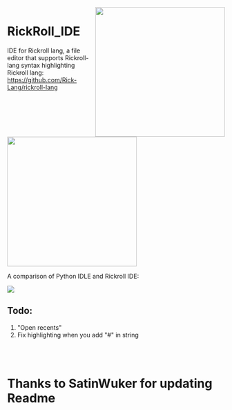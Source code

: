 <img src="https://cdn.discordapp.com/attachments/915761717970096130/959888456673275924/icon.png" align="right" width="300" height="300"/>

# RickRoll_IDE

IDE for Rickroll lang, a file editor that supports Rickroll-lang syntax highlighting
<br>
Rickroll lang: https://github.com/Rick-Lang/rickroll-lang

<img src="https://i.imgur.com/icr6IAs.jpg" width="300" height="300"/>

A comparison of Python IDLE and Rickroll IDE:

![](https://cdn.discordapp.com/attachments/915761717970096130/959753770072412160/unknown.png)

## Todo:
1. "Open recents"
2. Fix highlighting when you add "#" in string
<br>
<br>

# Thanks to SatinWuker for updating Readme
